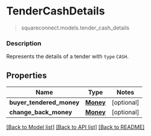 # TenderCashDetails
> squareconnect.models.tender_cash_details

### Description

Represents the details of a tender with `type` `CASH`.

## Properties
Name | Type | Notes
------------ | ------------- | -------------
**buyer_tendered_money** | [**Money**](Money.md) | [optional] 
**change_back_money** | [**Money**](Money.md) | [optional] 

[[Back to Model list]](../README.md#documentation-for-models) [[Back to API list]](../README.md#documentation-for-api-endpoints) [[Back to README]](../README.md)


